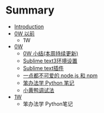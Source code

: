# Summary

* [Introduction](README.md)
* [0W 以前](0w_yi_qian.md)
   * 1W
* [0W](bian_cheng_gong_ju_zhe_817e_md.md)
   * [0W 小结(本周持续更新)](0w_xiao_7ed328_ben_zhou_chi_xu_geng_65b029.md)
   * [Sublime text3环境设置](sublime_text3yun_xing_python_shu_ru_shi_jiao_hu_cheng_xu_wen_ti_jie_jue.md)
   * [Sublime text插件](sublime_textchang_yong_cha_jian_an_zhuang.md)
   * [一点都不可爱的 node.js 和 npm](yi_dian_du_bu_ke_ai_de_node__js_he_npm.md)
   * [笨办法学 Python 笔记](ben_ban_fa_xue_python_bi_ji.md)
   * [小黄鸭调试法](xiao_huang_ya_diao_shi_fa.md)
* [1W](1w.md)
   * 笨办法学 Python笔记

